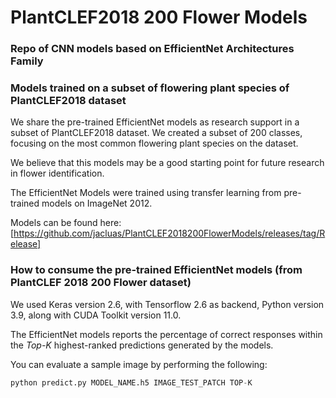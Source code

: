 # PlantCLEF2018 200 Flower Models
### Repo of CNN models based on EfficientNet Architectures Family
### Models trained on a subset of flowering plant species of PlantCLEF2018 dataset

We share the pre-trained EfficientNet models as research support in a subset of PlantCLEF2018 dataset. We created a subset of 200 classes, focusing on the most common flowering plant species on the dataset. 

We believe that this models may be a good starting point for future research in flower identification. 

The EfficientNet Models were trained using transfer learning from pre-trained models on ImageNet 2012.

Models can be found here: [https://github.com/jacluas/PlantCLEF2018200FlowerModels/releases/tag/Release]

### How to consume the pre-trained EfficientNet models (from PlantCLEF 2018 200 Flower dataset)

We used Keras version 2.6, with Tensorflow 2.6 as backend, Python version 3.9, along with CUDA Toolkit version 11.0. 

The EfficientNet models reports the percentage of correct responses within the _Top-K_ highest-ranked predictions generated by the models.

You can evaluate a sample image by performing the following:

```python
python predict.py MODEL_NAME.h5 IMAGE_TEST_PATCH TOP-K
```

